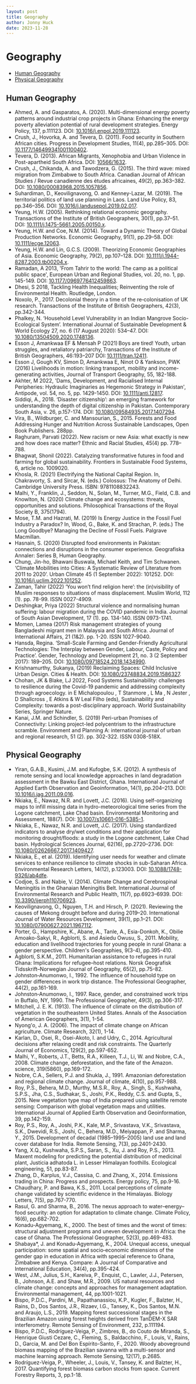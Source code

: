 ```yaml
---
layout: post
title: Geography
author: Jonny Huck
date: 2023-11-28
---
```


# Geography

* [Human Geography](#human-geography)
* [Physical Geography](#physical-geography)

## Human Geography
* Ahmed, A. and Gasparatos, A. (2020). Multi-dimensional energy poverty patterns around industrial crop projects in Ghana: Enhancing the energy poverty alleviation potential of rural development strategies. Energy Policy, 137, p.111123. DOI: [10.1016/j.enpol.2019.111123](https://www.sciencedirect.com/science/article/abs/pii/S0301421519307104).
* Crush, J., Hovorka, A. and Tevera, D. (2011). Food security in Southern African cities. Progress in Development Studies, 11(4), pp.285–305. DOI: [10.1177/146499341001100402](https://journals.sagepub.com/doi/10.1177/146499341001100402).
* Tevera, D. (2013). African Migrants, Xenophobia and Urban Violence in Post-apartheid South Africa. DOI: [10566/1632](https://repository.uwc.ac.za/xmlui/handle/10566/1632?show=full). 
* Crush, J., Chikanda, A. and Tawodzera, G. (2015). The third wave: mixed migration from Zimbabwe to South Africa. Canadian Journal of African Studies / Revue canadienne des études africaines, 49(2), pp.363–382. DOI: [10.1080/00083968.2015.1057856](https://www.tandfonline.com/doi/abs/10.1080/00083968.2015.1057856?journalCode=rcas20).
* Suhardiman, D., Keovilignavong, O. and Kenney-Lazar, M. (2019). The territorial politics of land use planning in Laos. Land Use Policy, 83, pp.346–356. DOI: [10.1016/j.landusepol.2019.02.017](https://www.sciencedirect.com/science/article/abs/pii/S0264837718307877).
* Yeung, H.W. (2005). Rethinking relational economic geography. Transactions of the Institute of British Geographers, 30(1), pp.37–51. DOI: [10.1111/j.1475-5661.2005.00150.x](https://rgs-ibg.onlinelibrary.wiley.com/doi/10.1111/j.1475-5661.2005.00150.x).
* Yeung, H.W. and Coe, N.M. (2014). Toward a Dynamic Theory of Global Production Networks. Economic Geography, 91(1), pp.29–58. DOI: [10.1111/ecge.12063](https://onlinelibrary.wiley.com/doi/abs/10.1111/ecge.12063).
* Yeung, H.W. and Lin, G.C.S. (2009). Theorizing Economic Geographies of Asia. Economic Geography, 79(2), pp.107–128. DOI: [10.1111/j.1944-8287.2003.tb00204.x](https://ideas.repec.org/a/taf/recgxx/v79y2003i2p107-128.html).
* Ramadan, A 2013, 'From Tahrir to the world: The camp as a political public space', European Urban and Regional Studies, vol. 20, no. 1, pp. 145-149. DOI: [10.1177/0969776412459863](https://journals.sagepub.com/doi/abs/10.1177/0969776412459863?journalCode=eura).
* Dhesi, S 2018, Tackling Health Inequalities; Reinventing the role of Environmental Health. Routledge, London.
* Noxolo, P., 2017. Decolonial theory in a time of the re‐colonisation of UK research. Transactions of the Institute of British Geographers, 42(3), pp.342-344.
* Phalkey, N. ‘Household Level Vulnerability in an Indian Mangrove Socio-Ecological System’. International Journal of Sustainable Development & World Ecology 27, no. 6 (17 August 2020): 534–47. DOI: [10.1080/13504509.2020.1748136](https://www.tandfonline.com/doi/abs/10.1080/13504509.2020.1748136?journalCode=tsdw20).
* Esson J, Amankwaa EF & Mensah P (2021) Boys are tired! Youth, urban struggles, and retaliatory patriarchy, Transactions of the Institute of British Geographers, 46:193–207 DOI: [10.1111/tran.12411](https://rgs-ibg.onlinelibrary.wiley.com/doi/full/10.1111/tran.12411). 
* Esson J, Gough KV, Simon D, Amankwaa E, Ninot O & Yankson, PWK (2016) Livelihoods in motion: linking transport, mobility and income-generating activities, Journal of Transport Geography, 55, 182-188.
* Akhter, M 2022, 'Dams, Development, and Racialised Internal Peripheries: Hydraulic Imaginaries as Hegemonic Strategy in Pakistan', Antipode, vol. 54, no. 5, pp. 1429-1450. DOI: [10.1111/anti.12817](https://onlinelibrary.wiley.com/doi/full/10.1111/anti.12817).
* Siddiqi, A., 2018. ‘Disaster citizenship’: an emerging framework for understanding the depth of digital citizenship in Pakistan. Contemporary South Asia, v. 26, p.157-174. DOI: [10.1080/09584935.2017.1407294](https://www.tandfonline.com/doi/abs/10.1080/09584935.2017.1407294?journalCode=ccsa20).
* Vira, B., Wildburger, C. and Mansourian, S., 2015. Forests and Food Addressing Hunger and Nutrition Across Sustainable Landscapes, Open Book Publishers. 288pp.
* Raghuram, Parvati (2022). New racism or new Asia: what exactly is new and how does race matter? Ethnic and Racial Studies, 45(4) pp. 778–788.
* Bhagwat, Shonil (2022). Catalyzing transformative futures in food and farming for global sustainability. Frontiers in Sustainable Food Systems, 6, article no. 1009020.
* Khosla, R. (2021) Electrifying the National Capital Region. In, Chakravorty, S. and Sircar, N. (eds.) Colossus: The Anatomy of Delhi. Cambridge University Press. ISBN: 9781108832243.
* Malhi, Y., Franklin, J., Seddon, N., Solan, M., Turner, M.G., Field, C.B. and Knowlton, N. (2020) Climate change and ecosystems: threats, opportunities and solutions. Philosophical Transactions of the Royal Society B, 375(1794).
* Mose, T.M. and Hazrati, M. (2019) Is Energy Justice in the Fossil Fuel Industry a Paradox? In, Wood, G., Bake, K. and Strachan, P. (eds.) The Long Goodbye? Managing the Decline of Fossil Fuels. Palgrave Macmillan.
* Hasnain, S. (2020) Disrupted food environments in Pakistan: connections and disruptions in the consumer experience. Geografiska Annaler: Series B, Human Geography.
* Chung, Jin-ho, Bhawani Buswala, Michael Keith, and Tim Schwanen. ‘Climate Mobilities into Cities: A Systematic Review of Literature from 2011 to 2020’. Urban Climate 45 (1 September 2022): 101252. DOI: [10.1016/j.uclim.2022.101252](https://www.sciencedirect.com/science/article/pii/S2212095522001705).
* Zaman, Tahir (2022) ‘You won’t find religion here’: the (in)visibility of Muslim responses to situations of mass displacement. Muslim World, 112 (1). pp. 78-99. ISSN 0027-4909.
* Deshingkar, Priya (2022) Structural violence and normalising human suffering: labour migration during the COVID pandemic in India. Journal of South Asian Development, 17 (1). pp. 134-140. ISSN 0973-1741.
* Momen, Lamea (2017) Risk management strategies of young Bangladeshi migrant men in Malaysia and South Africa. Journal of International Affairs, 21 (1&2). pp. 1-20. ISSN 1027-9040.
* Hansda, Regina. ‘Small-Scale Farming and Gender-Friendly Agricultural Technologies: The Interplay between Gender, Labour, Caste, Policy and Practice’. Gender, Technology and Development 21, no. 3 (2 September 2017): 189–205. DOI: [10.1080/09718524.2018.1434990](https://www.tandfonline.com/doi/abs/10.1080/09718524.2018.1434990?journalCode=rgtd20).
* Krishnamurthy, Sukanya, (2019) Reclaiming Spaces: Child Inclusive Urban Design. Cities & Health. DOI: [10.1080/23748834.2019.1586327](https://www.tandfonline.com/doi/full/10.1080/23748834.2019.1586327).
* Chohan, JK & Blake, LJ 2022, Food Systems Sustainability: challenges to resilience during the Covid-19 pandemic and addressing complexity through agroecology. in E Michalopoulou , T Stanmore , L Ma , N Jester , D Shallcross , E Atkins & W Leal Filho (eds), Sustainability and Complexity: towards a post-disciplinary approach. World Sustainability Series, Springer Nature.
* Kanai, J.M. and Schindler, S. (2019) Peri-urban Promises of Connectivity: Linking project-led polycentrism to the infrastructure scramble. Environment and Planning A: international journal of urban and regional research, 51 (2). pp. 302-322. ISSN 0308-518X.

## Physical Geography
* Yiran, G.A.B., Kusimi, J.M. and Kufogbe, S.K. (2012). A synthesis of remote sensing and local knowledge approaches in land degradation assessment in the Bawku East District, Ghana. International Journal of Applied Earth Observation and Geoinformation, 14(1), pp.204–213. DOI: [10.1016/j.jag.2011.09.016](https://www.sciencedirect.com/science/article/abs/pii/S0303243411001395).
* Nkiaka, E., Nawaz, N.R. and Lovett, J.C. (2016). Using self-organizing maps to infill missing data in hydro-meteorological time series from the Logone catchment, Lake Chad basin. Environmental Monitoring and Assessment, 188(7). DOI: [10.1007/s10661-016-5385-1](https://link.springer.com/article/10.1007/s10661-016-5385-1).
* Nkiaka, E., Nawaz, N.R. and Lovett, J.C. (2017). Using standardized indicators to analyse dry/wet conditions and their application for monitoring drought/floods: a study in the Logone catchment, Lake Chad basin. Hydrological Sciences Journal, 62(16), pp.2720–2736. DOI: [10.1080/02626667.2017.1409427](https://www.tandfonline.com/doi/full/10.1080/02626667.2017.1409427).
* Nkiaka, E., et al. (2019). Identifying user needs for weather and climate services to enhance resilience to climate shocks in sub-Saharan Africa. Environmental Research Letters, 14(12), p.123003. DOI: [10.1088/1748-9326/ab4dfe](https://iopscience.iop.org/article/10.1088/1748-9326/ab4dfe).
* Codjoe, S. and Nabie, V. (2014). Climate Change and Cerebrospinal Meningitis in the Ghanaian Meningitis Belt. International Journal of Environmental Research and Public Health, 11(7), pp.6923–6939. DOI: [10.3390/ijerph110706923](https://www.mdpi.com/1660-4601/11/7/6923).
* Keovilignavong, O., Nguyen, T.H. and Hirsch, P. (2021). Reviewing the causes of Mekong drought before and during 2019–20. International Journal of Water Resources Development, 39(1), pp.1–21. DOI: [10.1080/07900627.2021.1967112](https://www.tandfonline.com/doi/abs/10.1080/07900627.2021.1967112?tab=permissions&scroll=top).
* Porter, G., Hampshire, K., Abane, A., Tanle, A., Esia-Donkoh, K., Obilie Amoako-Sakyi, R., Agblorti, S. and Asiedu Owusu, S., 2011. Mobility, education and livelihood trajectories for young people in rural Ghana: a gender perspective. Children's Geographies, 9(3-4), pp.395-410.
* Agblorti, S.K.M., 2011. Humanitarian assistance to refugees in rural Ghana: Implications for refugee–host relations. Norsk Geografisk Tidsskrift–Norwegian Journal of Geography, 65(2), pp.75-82.
* Johnston‐Anumonwo, I., 1992. The influence of household type on gender differences in work trip distance. The Professional Geographer, 44(2), pp.161-169.
* Johnston‐Anumonwo, I., 1997. Race, gender, and constrained work trips in Buffalo, NY, 1990. The Professional Geographer, 49(3), pp.306-317.
* Mitchell, J. E. K. (1913). The influence of climate on the distribution of vegetation in the southeastern United States. Annals of the Association of American Geographers, 3(1), 1-54.
* Nyong'o, J. A. (2006). The impact of climate change on African agriculture. Climate Research, 32(1), 1-14.
* Karlan, D., Osei, R., Osei-Akoto, I. and Udry, C., 2014. Agricultural decisions after relaxing credit and risk constraints. The Quarterly Journal of Economics, 129(2), pp.597-652.
* Malhi, Y., Roberts, J.T., Betts, R.A., Killeen, T.J., Li, W. and Nobre, C.A., 2008. Climate change, deforestation, and the fate of the Amazon. science, 319(5860), pp.169-172.
* Nobre, C.A., Sellers, P.J. and Shukla, J., 1991. Amazonian deforestation and regional climate change. Journal of climate, 4(10), pp.957-988.
* Roy, P.S., Behera, M.D., Murthy, M.S.R., Roy, A., Singh, S., Kushwaha, S.P.S., Jha, C.S., Sudhakar, S., Joshi, P.K., Reddy, C.S. and Gupta, S., 2015. New vegetation type map of India prepared using satellite remote sensing: Comparison with global vegetation maps and utilities. International Journal of Applied Earth Observation and Geoinformation, 39, pp.142-159.
* Roy, P.S., Roy, A., Joshi, P.K., Kale, M.P., Srivastava, V.K., Srivastava, S.K., Dwevidi, R.S., Joshi, C., Behera, M.D., Meiyappan, P. and Sharma, Y., 2015. Development of decadal (1985–1995–2005) land use and land cover database for India. Remote Sensing, 7(3), pp.2401-2430.
* Yang, X.Q., Kushwaha, S.P.S., Saran, S., Xu, J. and Roy, P.S., 2013. Maxent modeling for predicting the potential distribution of medicinal plant, Justicia adhatoda L. in Lesser Himalayan foothills. Ecological engineering, 51, pp.83-87.
* Zhang, D., Karplus, V.J., Cassisa, C. and Zhang, X., 2014. Emissions trading in China: Progress and prospects. Energy policy, 75, pp.9-16.
* Chaudhary, P. and Bawa, K.S., 2011. Local perceptions of climate change validated by scientific evidence in the Himalayas. Biology Letters, 7(5), pp.767-770.
* Rasul, G. and Sharma, B., 2016. The nexus approach to water–energy–food security: an option for adaptation to climate change. Climate Policy, 16(6), pp.682-702.
* Konadu-Agyemang, K., 2000. The best of times and the worst of times: structural adjustment programs and uneven development in Africa: the case of Ghana. The Professional Geographer, 52(3), pp.469-483.
* Shabaya*, J. and Konadu‐Agyemang, K., 2004. Unequal access, unequal participation: some spatial and socio‐economic dimensions of the gender gap in education in Africa with special reference to Ghana, Zimbabwe and Kenya. Compare: A Journal of Comparative and International Education, 34(4), pp.395-424.
* West, J.M., Julius, S.H., Kareiva, P., Enquist, C., Lawler, J.J., Petersen, B., Johnson, A.E. and Shaw, M.R., 2009. US natural resources and climate change: concepts and approaches for management adaptation. Environmental management, 44, pp.1001-1021.
* Bispo, P.D.C., Pardini, M., Papathanassiou, K.P., Kugler, F., Balzter, H., Rains, D., Dos Santos, J.R., Rizaev, I.G., Tansey, K., Dos Santos, M.N. and Araujo, L.S., 2019. Mapping forest successional stages in the Brazilian Amazon using forest heights derived from TanDEM-X SAR interferometry. Remote Sensing of Environment, 232, p.111194.
* Bispo, P.D.C., Rodríguez-Veiga, P., Zimbres, B., do Couto de Miranda, S., Henrique Giusti Cezare, C., Fleming, S., Baldacchino, F., Louis, V., Rains, D., Garcia, M. and Del Bon Espírito-Santo, F., 2020. Woody aboveground biomass mapping of the Brazilian savanna with a multi-sensor and machine learning approach. Remote Sensing, 12(17), p.2685.
* Rodríguez-Veiga, P., Wheeler, J., Louis, V., Tansey, K. and Balzter, H., 2017. Quantifying forest biomass carbon stocks from space. Current Forestry Reports, 3, pp.1-18.
